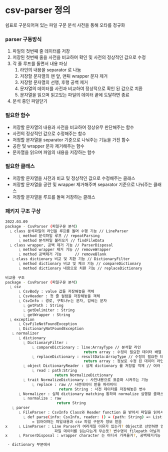# csv-parser 정의
쉼표로 구분되어져 있는 파일 구문 분석
사전을 통해 오타를 정규화 

### parser 구동방식
1. 파일의 첫번째 줄 데이터를 저장
2. 저장된 첫번째 줄을 사전을 비교하여 확인 및 사전의 정상적인 값으로 수정
3. 각 줄 루프를 돌면서 내용 파싱
   1. 라인의 내용을 separator 로 나눔
   2. 저장할 문자열의 맨 앞, 맨뒤 wrapper 문자 제거
   3. 저장할 문자열의 선행, 후행 공백 제거
   4. 문자열의 데이터를 사전과 비교하여 정상적으로 확인 된 값으로 치환
   5. 문자열을 읽으며 읽고있는 파일의 데이터 끝에 도달하면 종료
4. 분석 중인 파일닫기

### 필요한 함수
- 저장할 문자열의 내용과 사전을 비교하여 정상유무 판단해주는 함수 
- 사전의 정상적인 값으로 수정해주는 함수
- 저정할 문자열을 separator 기준으로 나눠주는 기능을 가진 함수
- 공란 및 wrapper 문자 제거해주는 함수
- 문자열을 읽으며 파일의 내용을 저장하는 함수

### 필요한 클래스
- 저장할 문자열을 사전과 비교 및 정상적인 값으로 수정해주는 클래스
- 저장할 문자열을 공란 및 wrapper 제거해주며 separator 기준으로 나눠주는 클래스
- 저장할 문자열을 루프를 돌며 저장하는 클래스

### 패키지 구조 구상
````bash
2022.03.09
package - CsvParser (파일구문 분석)
  ⎿ class 분석파일의 라인을 루프를 돌며 수행 기능 // LineParser
      ⎿ method 분석파일 루프 // repeatParsing
      ⎿ method 분석파일 불러오기 // findFileData
  ⎿ class wrapper, 공백 제거 기능 // ParserDisposal
      ⎿ method wrapper 제거 기능 // removeWrapper
      ⎿ method 공백제거 기능      // removeBlank
   ⎿ class dictionary 비교 및 치환 기능 // DictionaryFilter
      ⎿ method dictionary 비교 및 체크 기능 // compareDictionary
      ⎿ method dictionary 내용으로 치환 기능 // replaceDictionary
        
비교용 구조
package - CsvParser (파일구문 분석)
  ⎿ csv
      ⎿ CsvBody : value 값들 저장해놓을 객체
      ⎿ CsvHeader : 첫 줄 컬럼을 저장해놓을 객체
      ⎿ CsvInfo : 경로, 구획나누는 문자, 감싸는 문자
        ⎿ getPath : String
        ⎿ getDelimiter : String
        ⎿ getWrapper : String
  ⎿ exception
      ⎿ CsvFileNotFoundException
      ⎿ DictionaryNotFoundException
   ⎿ normalizer
      ⎿ dictionary
        ⎿ DictionaryFilter : 
            ⎿ compareDictionary : line:ArrayType // 분석할 라인
                                   return array : 수정이 필요한 데이터 배열
            ⎿ replaceDictionary : resultData:ArrayType // 수정이 필요한 데이터 배열
                                   return array : 정보로 수정 된 데이터 라인
        ⎿ object DictionaryReader : 실제 dictionary 를 저장할 객체 // 여러 곳에서 사용 되어져서 object ??
            ⎿ read : path:String 
                      return NormalizeDictionary 
        ⎿ trait NormalizeDictionary : 사전내용으로 표쥰화 시켜주는 기능
            ⎿ replace : raw // 사전데이터 받을 파라미터
                        return String : 사전 데이터를 저장해놓은 변수
      ⎿ Normalizer : 실제 dictionary matching 통하여 normalize 실행할 클래스
        ⎿ normalize : raw
                       return String
   ⎿ parser
      ⎿ FileParser : CsvInfo Class와 Reader function 을 받아서 파일을 읽어서 제공하는 function
        ⎿ def parse(info: CsvInfo, reader: () = (path: String) => List[String]): CsvInfo
            = 읽어야하는 파일내용과 csv 파일 구분자 정보 받음
x     ⎿ LineParser : Line Parser가 여러개일 이유가 있는가? Object로 선언하면 안되는 이유
                      파일 데이터를 읽는다는게 무슨뜻? 변수명이 filepath 아닐까
x     ⎿ ParserDisposal : wrapper character 는 어디서 가져올거?, 공백제거기능 왜 별도로 만듬?

 - dictionary 부분에서 
````
